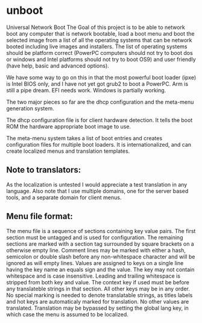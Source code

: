 unboot
======

Universal Network Boot
The Goal of this project is to be able to network boot any computer that is
network bootable, load a boot menu and boot the selected image from a list of
all the operating systems that can be network booted including live images and
installers. The list of operating systems should be platform correct (PowerPC
computers should not try to boot dos or windows and Intel platforms should not
try to boot OS9) and user friendly (have help, basic and advanced options).

We have some way to go on this in that the most powerful boot loader (ipxe) is
Intel BIOS only, and I have not yet got grub2 to boot a PowerPC. Arm is still a
pipe dream. EFI needs work. Windows is partially working.

The two major pieces so far are the dhcp configuration and the meta-menu
generation system.

The dhcp configuration file is for client hardware detection. It tells the boot
ROM the hardware appropriate boot image to use.

The meta-menu system takes a list of boot entries and creates configuration
files for multiple boot loaders. It is internationalized, and can create
localized menus and translation templates.

Note to translators:
----

As the localization is untested I would appreciate a test translation in any
language. Also note that I use multiple domains, one for the server based tools,
and a separate domain for client menus.

Menu file format:
----

The menu file is a sequence of sections containing key value pairs. The first
section must be untagged and is used for configuration. The remaining sections
are marked with a section tag surrounded by square brackets on a otherwise empty
line. Comment lines may be marked with either a hash, semicolon or double slash
before any non-whitespace character and will be ignored as will empty lines.
Values are assigned to keys on a single line having the key name an equals sign
and the value. The key may not contain whitespace and is case insensitive.
Leading and trailing whitespace is stripped from both key and value.
The context key if used must be before any translateble strings in that section.
All other keys may be in any order. No special marking is needed to denote
translatable strings, as titles labels and hot keys are automaticaly marked for
translation. No other values are translated. Translation may be bypassed by
setting the global lang key, in which case the menu is assumed to be localized.
